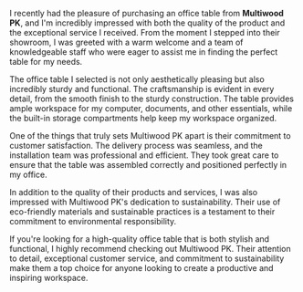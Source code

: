 I recently had the pleasure of purchasing an office table from **Multiwood PK**, and I'm incredibly impressed with both the quality of the product and the exceptional service I received. From the moment I stepped into their showroom, I was greeted with a warm welcome and a team of knowledgeable staff who were eager to assist me in finding the perfect table for my needs.

The office table I selected is not only aesthetically pleasing but also incredibly sturdy and functional. The craftsmanship is evident in every detail, from the smooth finish to the sturdy construction. The table provides ample workspace for my computer, documents, and other essentials, while the built-in storage compartments help keep my workspace organized.

One of the things that truly sets Multiwood PK apart is their commitment to customer satisfaction. The delivery process was seamless, and the installation team was professional and efficient. They took great care to ensure that the table was assembled correctly and positioned perfectly in my office.

In addition to the quality of their products and services, I was also impressed with Multiwood PK's dedication to sustainability. Their use of eco-friendly materials and sustainable practices is a testament to their commitment to environmental responsibility.

If you're looking for a high-quality office table that is both stylish and functional, I highly recommend checking out Multiwood PK. Their attention to detail, exceptional customer service, and commitment to sustainability make them a top choice for anyone looking to create a productive and inspiring workspace.
